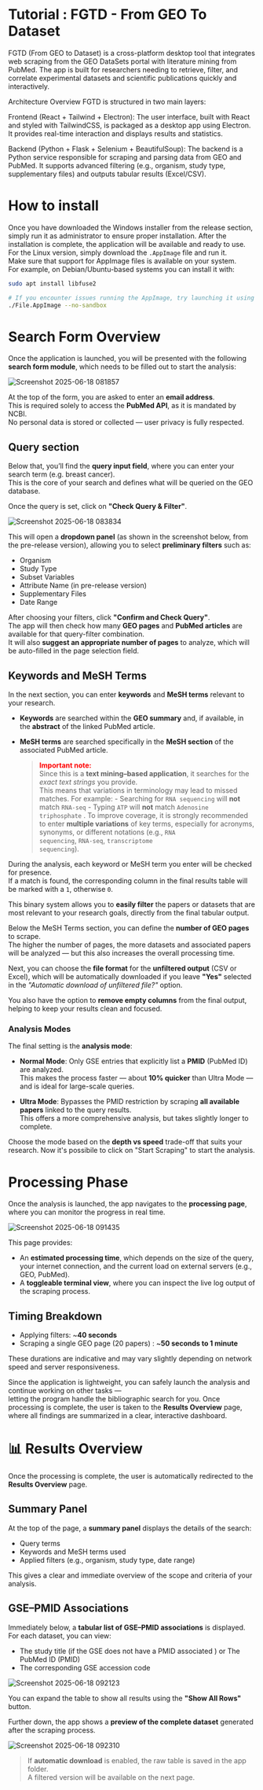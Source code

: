 # Tutorial : FGTD - From GEO To Dataset
FGTD (From GEO to Dataset) is a cross-platform desktop tool that integrates web scraping from the GEO DataSets portal with literature mining from PubMed. The app is built for researchers needing to retrieve, filter, and correlate experimental datasets and scientific publications quickly and interactively.

Architecture Overview
FGTD is structured in two main layers:

Frontend (React + Tailwind + Electron):
The user interface, built with React and styled with TailwindCSS, is packaged as a desktop app using Electron. It provides real-time interaction and displays results and statistics. 

Backend (Python + Flask + Selenium + BeautifulSoup):
The backend is a Python service responsible for scraping and parsing data from GEO and PubMed. It supports advanced filtering (e.g., organism, study type, supplementary files) and outputs tabular results (Excel/CSV).

# How to install 
Once you have downloaded the Windows installer from the release section, simply run it as administrator to ensure proper installation.
After the installation is complete, the application will be available and ready to use. 
For the Linux version, simply download the `.AppImage` file and run it.  
Make sure that support for AppImage files is available on your system.  
For example, on Debian/Ubuntu-based systems you can install it with:

```bash
sudo apt install libfuse2

# If you encounter issues running the AppImage, try launching it using the no-sandbox mode:
./File.AppImage --no-sandbox

```

# Search Form Overview
Once the application is launched, you will be presented with the following **search form module**, which needs to be filled out to start the analysis:

![Screenshot 2025-06-18 081857](https://github.com/user-attachments/assets/cd139f5f-df80-4321-b564-27d38cdebfd8)

At the top of the form, you are asked to enter an **email address**.  
This is required solely to access the **PubMed API**, as it is mandated by NCBI.  
No personal data is stored or collected — user privacy is fully respected.

## Query section

Below that, you’ll find the **query input field**, where you can enter your search term (e.g. breast cancer).  
This is the core of your search and defines what will be queried on the GEO database.

Once the query is set, click on **"Check Query & Filter"**.  

![Screenshot 2025-06-18 083834](https://github.com/user-attachments/assets/269ddb19-7ff3-451b-b7f8-3a4160d68972)

This will open a **dropdown panel** (as shown in the screenshot below, from the pre-release version), allowing you to select **preliminary filters** such as:

- Organism  
- Study Type  
- Subset Variables
- Attribute Name (in pre-release version)
- Supplementary Files  
- Date Range

After choosing your filters, click **"Confirm and Check Query"**.  
The app will then check how many **GEO pages** and **PubMed articles** are available for that query-filter combination.  
It will also **suggest an appropriate number of pages** to analyze, which will be auto-filled in the page selection field.

## Keywords and MeSH Terms

In the next section, you can enter **keywords** and **MeSH terms** relevant to your research.

- **Keywords** are searched within the **GEO summary** and, if available, in the **abstract** of the linked PubMed article.
- **MeSH terms** are searched specifically in the **MeSH section** of the associated PubMed article.

  > <span style="color:red"><strong>Important note:</strong></span><br>
Since this is a <strong>text mining–based application</strong>, it searches for the <em>exact text strings</em> you provide.  
This means that variations in terminology may lead to missed matches.  For example: - Searching for <code>RNA sequencing</code> will <strong>not</strong> match <code>RNA-seq</code> - Typing <code>ATP</code> will <strong>not</strong> match <code>Adenosine triphosphate</code> . To improve coverage, it is strongly recommended to enter <strong>multiple variations</strong> of key terms, especially for acronyms, synonyms, or different notations (e.g., <code>RNA sequencing</code>, <code>RNA-seq</code>, <code>transcriptome sequencing</code>).

During the analysis, each keyword or MeSH term you enter will be checked for presence.  
If a match is found, the corresponding column in the final results table will be marked with a `1`, otherwise `0`.

This binary system allows you to **easily filter** the papers or datasets that are most relevant to your research goals, directly from the final tabular output.

Below the MeSH Terms section, you can define the **number of GEO pages** to scrape.  
The higher the number of pages, the more datasets and associated papers will be analyzed — but this also increases the overall processing time.

Next, you can choose the **file format** for the **unfiltered output** (CSV or Excel), which will be automatically downloaded if you leave **"Yes"** selected in the *"Automatic download of unfiltered file?"* option.

You also have the option to **remove empty columns** from the final output, helping to keep your results clean and focused.

### Analysis Modes

The final setting is the **analysis mode**:

- **Normal Mode**: Only GSE entries that explicitly list a **PMID** (PubMed ID) are analyzed.  
  This makes the process faster — about **10% quicker** than Ultra Mode — and is ideal for large-scale queries.
  
- **Ultra Mode**: Bypasses the PMID restriction by scraping **all available papers** linked to the query results.  
  This offers a more comprehensive analysis, but takes slightly longer to complete.

Choose the mode based on the **depth vs speed** trade-off that suits your research.
Now it's possibile to click on "Start Scraping" to start the analysis. 

# Processing Phase

Once the analysis is launched, the app navigates to the **processing page**, where you can monitor the progress in real time.

![Screenshot 2025-06-18 091435](https://github.com/user-attachments/assets/d15b6fc3-b296-4086-ae57-c26a6cff592f)

This page provides:
- An **estimated processing time**, which depends on the size of the query, your internet connection, and the current load on external servers (e.g., GEO, PubMed).
- A **toggleable terminal view**, where you can inspect the live log output of the scraping process.

## Timing Breakdown

- Applying filters: ~**40 seconds**
- Scraping a single GEO page (20 papers) : ~**50 seconds to 1 minute**

These durations are indicative and may vary slightly depending on network speed and server responsiveness.

Since the application is lightweight, you can safely launch the analysis and continue working on other tasks —  
letting the program handle the bibliographic search for you.
Once processing is complete, the user is taken to the **Results Overview** page,  
where all findings are summarized in a clear, interactive dashboard.

# 📊 Results Overview

Once the processing is complete, the user is automatically redirected to the **Results Overview** page.

## Summary Panel

At the top of the page, a **summary panel** displays the details of the search:
- Query terms
- Keywords and MeSH terms used
- Applied filters (e.g., organism, study type, date range)

This gives a clear and immediate overview of the scope and criteria of your analysis.

##  GSE–PMID Associations

Immediately below, a **tabular list of GSE–PMID associations** is displayed.  
For each dataset, you can view:
- The study title (if the GSE does not have a PMID associated ) or The PubMed ID (PMID)
- The corresponding GSE accession code
  
![Screenshot 2025-06-18 092123](https://github.com/user-attachments/assets/ef6ef0cc-98f1-4d32-adae-b453b83ca651)

You can expand the table to show all results using the **"Show All Rows"** button.

Further down, the app shows a **preview of the complete dataset** generated after the scraping process.  

![Screenshot 2025-06-18 092310](https://github.com/user-attachments/assets/b7a4edb3-be05-4df2-8400-aa6e28db1f42)

> If **automatic download** is enabled, the raw table is saved in the app folder.  
> A filtered version will be available on the next page.
